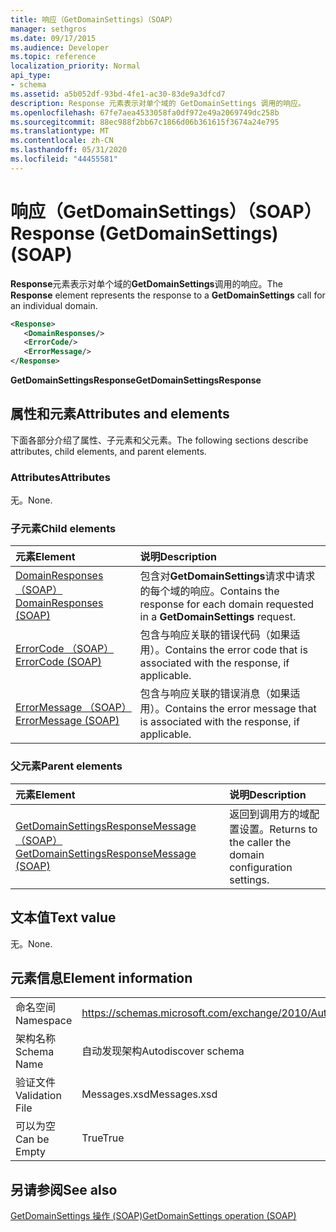 ```yaml
---
title: 响应（GetDomainSettings）（SOAP）
manager: sethgros
ms.date: 09/17/2015
ms.audience: Developer
ms.topic: reference
localization_priority: Normal
api_type:
- schema
ms.assetid: a5b052df-93bd-4fe1-ac30-83de9a3dfcd7
description: Response 元素表示对单个域的 GetDomainSettings 调用的响应。
ms.openlocfilehash: 67fe7aea4533058fa0df972e49a2069749dc258b
ms.sourcegitcommit: 88ec988f2bb67c1866d06b361615f3674a24e795
ms.translationtype: MT
ms.contentlocale: zh-CN
ms.lasthandoff: 05/31/2020
ms.locfileid: "44455581"
---
```

# <a name="response-getdomainsettings-soap"></a><span data-ttu-id="8edf8-103">响应（GetDomainSettings）（SOAP）</span><span class="sxs-lookup"><span data-stu-id="8edf8-103">Response (GetDomainSettings) (SOAP)</span></span>

<span data-ttu-id="8edf8-104">**Response**元素表示对单个域的**GetDomainSettings**调用的响应。</span><span class="sxs-lookup"><span data-stu-id="8edf8-104">The **Response** element represents the response to a **GetDomainSettings** call for an individual domain.</span></span> 
  
```XML
<Response>
   <DomainResponses/>
   <ErrorCode/>
   <ErrorMessage/>
</Response>
```

 <span data-ttu-id="8edf8-105">**GetDomainSettingsResponse**</span><span class="sxs-lookup"><span data-stu-id="8edf8-105">**GetDomainSettingsResponse**</span></span>
## <a name="attributes-and-elements"></a><span data-ttu-id="8edf8-106">属性和元素</span><span class="sxs-lookup"><span data-stu-id="8edf8-106">Attributes and elements</span></span>

<span data-ttu-id="8edf8-107">下面各部分介绍了属性、子元素和父元素。</span><span class="sxs-lookup"><span data-stu-id="8edf8-107">The following sections describe attributes, child elements, and parent elements.</span></span>
  
### <a name="attributes"></a><span data-ttu-id="8edf8-108">Attributes</span><span class="sxs-lookup"><span data-stu-id="8edf8-108">Attributes</span></span>

<span data-ttu-id="8edf8-109">无。</span><span class="sxs-lookup"><span data-stu-id="8edf8-109">None.</span></span>
  
### <a name="child-elements"></a><span data-ttu-id="8edf8-110">子元素</span><span class="sxs-lookup"><span data-stu-id="8edf8-110">Child elements</span></span>

|<span data-ttu-id="8edf8-111">**元素**</span><span class="sxs-lookup"><span data-stu-id="8edf8-111">**Element**</span></span>|<span data-ttu-id="8edf8-112">**说明**</span><span class="sxs-lookup"><span data-stu-id="8edf8-112">**Description**</span></span>|
|:-----|:-----|
|[<span data-ttu-id="8edf8-113">DomainResponses （SOAP）</span><span class="sxs-lookup"><span data-stu-id="8edf8-113">DomainResponses (SOAP)</span></span>](domainresponses-soap.md) <br/> |<span data-ttu-id="8edf8-114">包含对**GetDomainSettings**请求中请求的每个域的响应。</span><span class="sxs-lookup"><span data-stu-id="8edf8-114">Contains the response for each domain requested in a **GetDomainSettings** request.</span></span>  <br/> |
|[<span data-ttu-id="8edf8-115">ErrorCode （SOAP）</span><span class="sxs-lookup"><span data-stu-id="8edf8-115">ErrorCode (SOAP)</span></span>](errorcode-soap.md) <br/> |<span data-ttu-id="8edf8-116">包含与响应关联的错误代码（如果适用）。</span><span class="sxs-lookup"><span data-stu-id="8edf8-116">Contains the error code that is associated with the response, if applicable.</span></span>  <br/> |
|[<span data-ttu-id="8edf8-117">ErrorMessage （SOAP）</span><span class="sxs-lookup"><span data-stu-id="8edf8-117">ErrorMessage (SOAP)</span></span>](errormessage-soap.md) <br/> |<span data-ttu-id="8edf8-118">包含与响应关联的错误消息（如果适用）。</span><span class="sxs-lookup"><span data-stu-id="8edf8-118">Contains the error message that is associated with the response, if applicable.</span></span>  <br/> |
   
### <a name="parent-elements"></a><span data-ttu-id="8edf8-119">父元素</span><span class="sxs-lookup"><span data-stu-id="8edf8-119">Parent elements</span></span>

|<span data-ttu-id="8edf8-120">**元素**</span><span class="sxs-lookup"><span data-stu-id="8edf8-120">**Element**</span></span>|<span data-ttu-id="8edf8-121">**说明**</span><span class="sxs-lookup"><span data-stu-id="8edf8-121">**Description**</span></span>|
|:-----|:-----|
|[<span data-ttu-id="8edf8-122">GetDomainSettingsResponseMessage （SOAP）</span><span class="sxs-lookup"><span data-stu-id="8edf8-122">GetDomainSettingsResponseMessage (SOAP)</span></span>](getdomainsettingsresponsemessage-soap.md) <br/> |<span data-ttu-id="8edf8-123">返回到调用方的域配置设置。</span><span class="sxs-lookup"><span data-stu-id="8edf8-123">Returns to the caller the domain configuration settings.</span></span>  <br/> |
   
## <a name="text-value"></a><span data-ttu-id="8edf8-124">文本值</span><span class="sxs-lookup"><span data-stu-id="8edf8-124">Text value</span></span>

<span data-ttu-id="8edf8-125">无。</span><span class="sxs-lookup"><span data-stu-id="8edf8-125">None.</span></span>
  
## <a name="element-information"></a><span data-ttu-id="8edf8-126">元素信息</span><span class="sxs-lookup"><span data-stu-id="8edf8-126">Element information</span></span>

|||
|:-----|:-----|
|<span data-ttu-id="8edf8-127">命名空间</span><span class="sxs-lookup"><span data-stu-id="8edf8-127">Namespace</span></span>  <br/> |https://schemas.microsoft.com/exchange/2010/Autodiscover  <br/> |
|<span data-ttu-id="8edf8-128">架构名称</span><span class="sxs-lookup"><span data-stu-id="8edf8-128">Schema Name</span></span>  <br/> |<span data-ttu-id="8edf8-129">自动发现架构</span><span class="sxs-lookup"><span data-stu-id="8edf8-129">Autodiscover schema</span></span>  <br/> |
|<span data-ttu-id="8edf8-130">验证文件</span><span class="sxs-lookup"><span data-stu-id="8edf8-130">Validation File</span></span>  <br/> |<span data-ttu-id="8edf8-131">Messages.xsd</span><span class="sxs-lookup"><span data-stu-id="8edf8-131">Messages.xsd</span></span>  <br/> |
|<span data-ttu-id="8edf8-132">可以为空</span><span class="sxs-lookup"><span data-stu-id="8edf8-132">Can be Empty</span></span>  <br/> |<span data-ttu-id="8edf8-133">True</span><span class="sxs-lookup"><span data-stu-id="8edf8-133">True</span></span>  <br/> |
   
## <a name="see-also"></a><span data-ttu-id="8edf8-134">另请参阅</span><span class="sxs-lookup"><span data-stu-id="8edf8-134">See also</span></span>



[<span data-ttu-id="8edf8-135">GetDomainSettings 操作 (SOAP)</span><span class="sxs-lookup"><span data-stu-id="8edf8-135">GetDomainSettings operation (SOAP)</span></span>](getdomainsettings-operation-soap.md)

